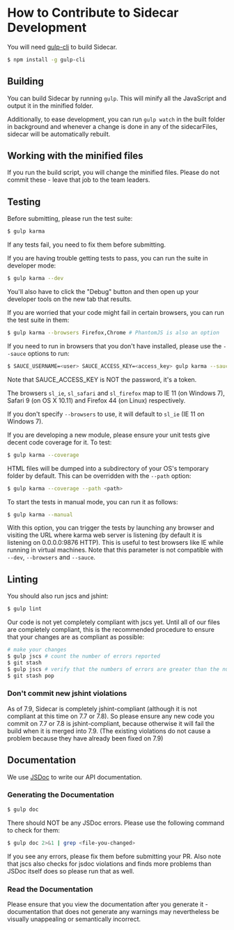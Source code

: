 # How to Contribute to Sidecar Development

You will need [gulp-cli][gulp-cli] to build Sidecar.

```bash
$ npm install -g gulp-cli
```

## Building

You can build Sidecar by running `gulp`. This will minify all the JavaScript and output it in the minified
folder.

Additionally, to ease development, you can run `gulp watch` in the built folder in background and whenever
a change is done in any of the sidecarFiles, sidecar will be automatically rebuilt.

## Working with the minified files

If you run the build script, you will change the minified files. Please do not commit these - leave that job to the
team leaders.

## Testing

Before submitting, please run the test suite:

```bash
$ gulp karma
```

If any tests fail, you need to fix them before submitting.

If you are having trouble getting tests to pass, you can run the suite in developer mode:

```bash
$ gulp karma --dev
```

You'll also have to click the "Debug" button and then open up your developer tools on the new tab that results.

If you are worried that your code might fail in certain browsers, you can run the test suite in them:

```bash
$ gulp karma --browsers Firefox,Chrome # PhantomJS is also an option
```

If you need to run in browsers that you don't have installed, please use the `--sauce` options to run:

```bash
$ SAUCE_USERNAME=<user> SAUCE_ACCESS_KEY=<access_key> gulp karma --sauce --browsers sl_ie,sl_safari,sl_firefox
```

Note that SAUCE_ACCESS_KEY is NOT the password, it's a token.

The browsers `sl_ie`, `sl_safari` and `sl_firefox` map to IE 11 (on Windows 7), Safari 9 (on OS X 10.11) and
Firefox 44 (on Linux) respectively.

If you don't specify `--browsers` to use, it will default to `sl_ie` (IE 11 on Windows 7).


If you are developing a new module, please ensure your unit tests give decent code coverage for it.
To test:

```bash
$ gulp karma --coverage
```

HTML files will be dumped into a subdirectory of your OS's temporary folder by default.
This can be overridden with the `--path` option:

```bash
$ gulp karma --coverage --path <path>
```

To start the tests in manual mode, you can run it as follows:

```bash
$ gulp karma --manual
```

With this option, you can trigger the tests by launching any browser and visiting the URL where karma web server is listening (by default it is listening on 0.0.0.0:9876 HTTP). This is useful to test browsers like IE while running in virtual machines. Note that this parameter is not compatible with `--dev`, `--browsers` and `--sauce`.

## Linting

You should also run jscs and jshint:

```bash
$ gulp lint
```

Our code is not yet completely compliant with jscs yet. Until all of our files are completely compliant, this is
the recommended procedure to ensure that your changes are as compliant as possible:

```bash
# make your changes
$ gulp jscs # count the number of errors reported
$ git stash
$ gulp jscs # verify that the numbers of errors are greater than the numbers from before
$ git stash pop
```
### Don't commit new jshint violations
As of 7.9, Sidecar is completely jshint-compliant (although it is not compliant at this time on 7.7 or 7.8).
So please ensure any new code you commit on 7.7 or 7.8 is jshint-compliant, because otherwise it will fail the build
when it is merged into 7.9. (The existing violations do not cause a problem because they have already been fixed on 7.9)

## Documentation

We use [JSDoc][jsdoc] to write our API documentation.

### Generating the Documentation

```bash
$ gulp doc
```

There should NOT be any JSDoc errors. Please use the following command to check for them:

```bash
$ gulp doc 2>&1 | grep <file-you-changed>
```

If you see any errors, please fix them before submitting your PR. Also note that jscs also checks for jsdoc violations
and finds more problems than JSDoc itself does so please run that as well.

### Read the Documentation

Please ensure that you view the documentation after you generate it - documentation that does not generate any warnings
may nevertheless be visually unappealing or semantically incorrect.

[gulp-cli]: https://github.com/gulpjs/gulp-cli
[jsdoc]: http://usejsdoc.org
